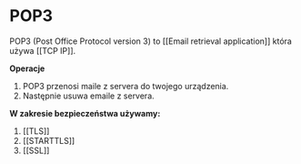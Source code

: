 # POP3
POP3 (Post Office Protocol version 3) to [[Email retrieval application]] która używa [[TCP IP]].

**Operacje**
1. POP3 przenosi maile z servera do twojego urządzenia.
2. Następnie usuwa emaile z servera.

**W zakresie bezpieczeństwa używamy:**
1. [[TLS]]
2. [[STARTTLS]]
3. [[SSL]]